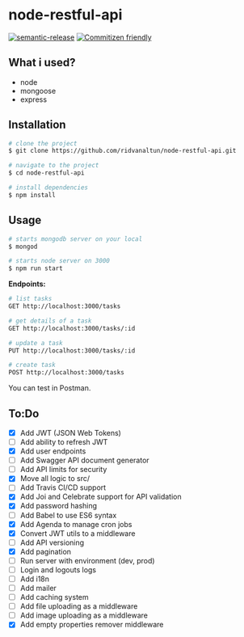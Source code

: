 # node-restful-api

[![semantic-release](https://img.shields.io/badge/%20%20%F0%9F%93%A6%F0%9F%9A%80-semantic--release-e10079.svg)](https://github.com/semantic-release/semantic-release) [![Commitizen friendly](https://img.shields.io/badge/commitizen-friendly-brightgreen.svg)](http://commitizen.github.io/cz-cli/)

## What i used?

- node
- mongoose
- express

## Installation

```bash
# clone the project
$ git clone https://github.com/ridvanaltun/node-restful-api.git

# navigate to the project
$ cd node-restful-api

# install dependencies
$ npm install
```

## Usage

```bash
# starts mongodb server on your local
$ mongod

# starts node server on 3000
$ npm run start
```

**Endpoints:**

```bash
# list tasks
GET http://localhost:3000/tasks

# get details of a task
GET http://localhost:3000/tasks/:id

# update a task
PUT http://localhost:3000/tasks/:id

# create task
POST http://localhost:3000/tasks
```

You can test in Postman.

## To:Do

- [x] Add JWT (JSON Web Tokens)
- [ ] Add ability to refresh JWT
- [x] Add user endpoints
- [ ] Add Swagger API document generator
- [ ] Add API limits for security
- [x] Move all logic to src/
- [ ] Add Travis CI/CD support
- [x] Add Joi and Celebrate support for API validation
- [x] Add password hashing
- [ ] Add Babel to use ES6 syntax
- [x] Add Agenda to manage cron jobs
- [x] Convert JWT utils to a middleware
- [ ] Add API versioning
- [x] Add pagination
- [ ] Run server with environment (dev, prod)
- [ ] Login and logouts logs
- [ ] Add i18n
- [ ] Add mailer
- [ ] Add caching system
- [ ] Add file uploading as a middleware
- [ ] Add image uploading as a middleware
- [x] Add empty properties remover middleware
